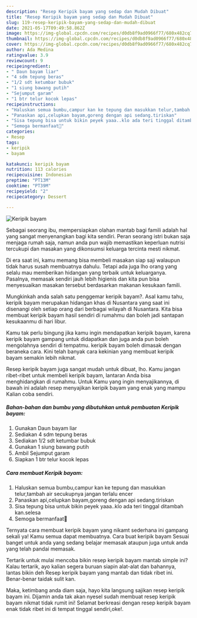```yaml
---
description: "Resep Keripik bayam yang sedap dan Mudah Dibuat"
title: "Resep Keripik bayam yang sedap dan Mudah Dibuat"
slug: 119-resep-keripik-bayam-yang-sedap-dan-mudah-dibuat
date: 2021-05-17T09:49:58.862Z
image: https://img-global.cpcdn.com/recipes/d0db8f9ad0966f77/680x482cq70/keripik-bayam-foto-resep-utama.jpg
thumbnail: https://img-global.cpcdn.com/recipes/d0db8f9ad0966f77/680x482cq70/keripik-bayam-foto-resep-utama.jpg
cover: https://img-global.cpcdn.com/recipes/d0db8f9ad0966f77/680x482cq70/keripik-bayam-foto-resep-utama.jpg
author: Ada Medina
ratingvalue: 3.9
reviewcount: 9
recipeingredient:
- " Daun bayam liar"
- "4 sdm tepung beras"
- "1/2 sdt ketumbar bubuk"
- "1 siung bawang putih"
- "Sejumput garam"
- "1 btr telur kocok lepas"
recipeinstructions:
- "Haluskan semua bumbu,campur kan ke tepung dan masukkan telur,tambah air secukupnya jangan terlalu encer"
- "Panaskan api,celupkan bayam,goreng dengan api sedang.tiriskan"
- "Sisa tepung bisa untuk bikin peyek yaaa..klo ada teri tinggal ditambah kan.selesa"
- "Semoga bermanfaat🙏"
categories:
- Resep
tags:
- keripik
- bayam

katakunci: keripik bayam 
nutrition: 113 calories
recipecuisine: Indonesian
preptime: "PT13M"
cooktime: "PT39M"
recipeyield: "2"
recipecategory: Dessert

---
```



![Keripik bayam](https://img-global.cpcdn.com/recipes/d0db8f9ad0966f77/680x482cq70/keripik-bayam-foto-resep-utama.jpg)

Sebagai seorang ibu, mempersiapkan olahan mantab bagi famili adalah hal yang sangat menyenangkan bagi kita sendiri. Peran seorang istri bukan saja menjaga rumah saja, namun anda pun wajib memastikan keperluan nutrisi tercukupi dan masakan yang dikonsumsi keluarga tercinta mesti nikmat.

Di era  saat ini, kamu memang bisa membeli masakan siap saji walaupun tidak harus susah membuatnya dahulu. Tetapi ada juga lho orang yang selalu mau memberikan hidangan yang terbaik untuk keluarganya. Pasalnya, memasak sendiri jauh lebih higienis dan kita pun bisa menyesuaikan masakan tersebut berdasarkan makanan kesukaan famili. 



Mungkinkah anda salah satu penggemar keripik bayam?. Asal kamu tahu, keripik bayam merupakan hidangan khas di Nusantara yang saat ini disenangi oleh setiap orang dari berbagai wilayah di Nusantara. Kita bisa membuat keripik bayam hasil sendiri di rumahmu dan boleh jadi santapan kesukaanmu di hari libur.

Kamu tak perlu bingung jika kamu ingin mendapatkan keripik bayam, karena keripik bayam gampang untuk didapatkan dan juga anda pun boleh mengolahnya sendiri di tempatmu. keripik bayam boleh dimasak dengan beraneka cara. Kini telah banyak cara kekinian yang membuat keripik bayam semakin lebih nikmat.

Resep keripik bayam juga sangat mudah untuk dibuat, lho. Kamu jangan ribet-ribet untuk membeli keripik bayam, lantaran Anda bisa menghidangkan di rumahmu. Untuk Kamu yang ingin menyajikannya, di bawah ini adalah resep menyajikan keripik bayam yang enak yang mampu Kalian coba sendiri.

<!--inarticleads1-->

##### Bahan-bahan dan bumbu yang dibutuhkan untuk pembuatan Keripik bayam:

1. Gunakan  Daun bayam liar
1. Sediakan 4 sdm tepung beras
1. Sediakan 1/2 sdt ketumbar bubuk
1. Gunakan 1 siung bawang putih
1. Ambil Sejumput garam
1. Siapkan 1 btr telur kocok lepas




<!--inarticleads2-->

##### Cara membuat Keripik bayam:

1. Haluskan semua bumbu,campur kan ke tepung dan masukkan telur,tambah air secukupnya jangan terlalu encer
1. Panaskan api,celupkan bayam,goreng dengan api sedang.tiriskan
1. Sisa tepung bisa untuk bikin peyek yaaa..klo ada teri tinggal ditambah kan.selesa
1. Semoga bermanfaat🙏




Ternyata cara membuat keripik bayam yang nikamt sederhana ini gampang sekali ya! Kamu semua dapat membuatnya. Cara buat keripik bayam Sesuai banget untuk anda yang sedang belajar memasak ataupun juga untuk anda yang telah pandai memasak.

Tertarik untuk mulai mencoba bikin resep keripik bayam mantab simple ini? Kalau tertarik, ayo kalian segera buruan siapin alat-alat dan bahannya, lantas bikin deh Resep keripik bayam yang mantab dan tidak ribet ini. Benar-benar taidak sulit kan. 

Maka, ketimbang anda diam saja, hayo kita langsung sajikan resep keripik bayam ini. Dijamin anda tak akan nyesel sudah membuat resep keripik bayam nikmat tidak rumit ini! Selamat berkreasi dengan resep keripik bayam enak tidak ribet ini di tempat tinggal sendiri,oke!.

